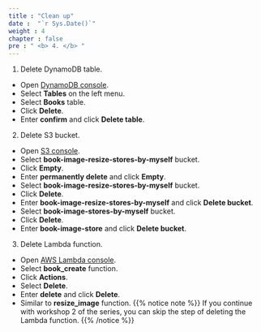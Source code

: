 ```yaml
---
title : "Clean up"
date :  "`r Sys.Date()`" 
weight : 4
chapter : false
pre : " <b> 4. </b> "
---
```

1. Delete DynamoDB table.
- Open [DynamoDB console](https://ap-southeast-2.console.aws.amazon.com/dynamodbv2/home?region=ap-southeast-2#dashboard).
- Select **Tables** on the left menu.
- Select **Books** table.
- Click **Delete**.
- Enter **confirm** and click **Delete table**.

2. Delete S3 bucket.
- Open [S3 console](https://s3.console.aws.amazon.com/s3/buckets?region=ap-southeast-2).
- Select **book-image-resize-stores-by-myself** bucket.
- Click **Empty**.
- Enter **permanently delete** and click **Empty**.
- Select **book-image-resize-stores-by-myself** bucket.
- Click **Delete**.
- Enter **book-image-resize-stores-by-myself** and click **Delete bucket**.
- Select **book-image-stores-by-myself** bucket.
- Click **Delete**.
- Enter **book-image-store** and click **Delete bucket**.

3. Delete Lambda function.
- Open [AWS Lambda console](https://ap-southeast-2.console.aws.amazon.com/lambda/home?region=ap-southeast-2#/functions).
- Select **book_create** function.
- Click **Actions**.
- Select **Delete**.
- Enter **delete** and click **Delete**.
- Similar to **resize_image** function.
{{% notice note %}}
If you continue with workshop 2 of the series, you can skip the step of deleting the Lambda function.
{{% /notice %}}
